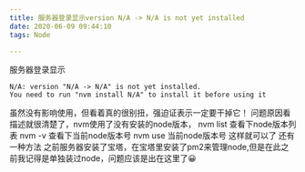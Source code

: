 ```yaml
---
title: 服务器登录显示version N/A -> N/A is not yet installed
date: 2020-06-09 09:44:10
tags: Node

---
```


服务器登录显示 
```
N/A: version "N/A -> N/A" is not yet installed.
You need to run "nvm install N/A" to install it before using it
```
虽然没有影响使用，但看着真的很别扭，强迫证表示一定要干掉它！
问题原因看描述就很清楚了，nvm使用了没有安装的node版本，
nvm list 查看下node版本列表
nvm -v 查看下当前node版本号
nvm use 当前node版本号 
这样就可以了
还有一种方法
之前服务器安装了宝塔，在宝塔里安装了pm2来管理node,但是在此之前我记得是单独装过node，问题应该是出在这里了😀
